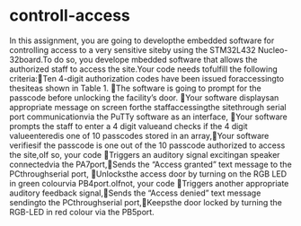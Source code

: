 # controll-access
In this assignment, you are going to developthe embedded software for controlling access to a very sensitive siteby using the STM32L432 Nucleo-32board.To do so, you develope mbedded software that allows the authorized staff to access the site.Your code needs tofulfill the following criteria:Ten 4-digit authorization codes have been issued foraccessingto thesiteas shown in Table 1.
The software is going to prompt for the passcode before unlocking the facility’s door.
Your software displaysan appropriate message on screen forthe staffaccessingthe sitethrough serial port communicationvia the PuTTy software as an interface,
Your software prompts the staff to enter a 4 digit valueand checks if the 4 digit valueenteredis one of 10 passcodes stored in an array,Your software verifiesif the passcode is one out of the 10 passcode authorized to access the site,oIf so, your code 
Triggers an auditory signal excitingan speaker connectedvia the PA7port,Sends the “Access granted” text message to the PCthroughserial port,
Unlocksthe access door by turning on the RGB LED in green colourvia PB4port.oIfnot, your code 
Triggers another appropriate auditory feedback signal,Sends the “Access denied” text message sendingto the PCthroughserial port,Keepsthe door locked by turning the RGB-LED in red colour via the PB5port.
